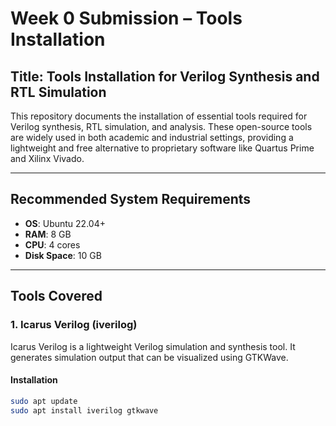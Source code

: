 # Week 0 Submission – Tools Installation

## Title: Tools Installation for Verilog Synthesis and RTL Simulation  

This repository documents the installation of essential tools required for Verilog synthesis, RTL simulation, and analysis. These open-source tools are widely used in both academic and industrial settings, providing a lightweight and free alternative to proprietary software like Quartus Prime and Xilinx Vivado.  

---

## Recommended System Requirements  
- **OS**: Ubuntu 22.04+  
- **RAM**: 8 GB  
- **CPU**: 4 cores  
- **Disk Space**: 10 GB  

---

## Tools Covered  

### 1. Icarus Verilog (iverilog)  
Icarus Verilog is a lightweight Verilog simulation and synthesis tool. It generates simulation output that can be visualized using GTKWave.  

#### Installation  
```bash
sudo apt update
sudo apt install iverilog gtkwave
